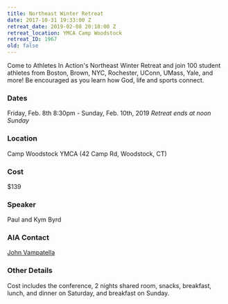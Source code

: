 ```yaml
---
title: Northeast Winter Retreat
date: 2017-10-31 19:33:00 Z
retreat_date: 2019-02-08 20:18:00 Z
retreat_location: YMCA Camp Woodstock
retreat_ID: 1967
old: false
---
```


Come to Athletes In Action's Northeast Winter Retreat and join 100 student athletes from Boston, Brown, NYC, Rochester, UConn, UMass, Yale, and more! Be encouraged as you learn how God, life and sports connect.


### Dates
Friday, Feb. 8th 8:30pm -  Sunday, Feb. 10th, 2019
*Retreat ends at noon Sunday*

### Location
Camp Woodstock YMCA (42 Camp Rd, Woodstock, CT)

### Cost
$139

### Speaker
Paul and Kym Byrd

### AIA Contact
[John Vampatella](mailto:john.vampatella@athletesinaction.org)

### Other Details
Cost includes the conference, 2 nights shared room, snacks, breakfast, lunch, and dinner on Saturday, and breakfast on Sunday.